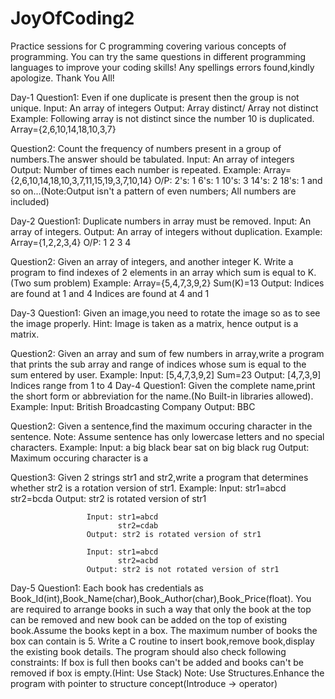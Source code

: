 # JoyOfCoding2
Practice sessions for C programming covering various concepts of programming.
You can try the same questions in different programming languages to improve your coding skills!
Any spellings errors found,kindly apologize.
Thank You All!

Day-1
Question1: Even if one duplicate is present then the group is not unique.
            Input: An array of integers
            Output: Array distinct/ Array not distinct
            Example: Following array is not distinct since the number 10 is duplicated. Array={2,6,10,14,18,10,3,7}
            
Question2: Count the frequency of numbers present in a group of numbers.The answer should be tabulated.
            Input: An array of integers
            Output: Number of times each number is repeated.
            Example: Array={2,6,10,14,18,10,3,7,11,15,19,3,7,10,14}
                     O/P:   2's: 1
                            6's: 1
                            10's: 3
                            14's: 2
                            18's: 1
                            and so on...(Note:Output isn't a pattern of even numbers; All numbers are included)
                            
Day-2
Question1: Duplicate numbers in array must be removed.
            Input: An array of integers.
            Output: An array of integers without duplication.
            Example: Array={1,2,2,3,4}
                     O/P: 1 2 3 4
                     
                     
Question2: Given an array of integers, and another integer K. Write a program to find indexes of 2 elements in an array which sum is equal to K.(Two sum problem)
            Example: Array={5,4,7,3,9,2}
                     Sum(K)=13
                     Output: Indices are found at 1 and 4
                             Indices are found at 4 and 1
                         
Day-3
Question1: Given an image,you need to rotate the image so as to see the image properly.
            Hint: Image is taken as a matrix, hence output is a matrix.
            
Question2: Given an array and sum of few numbers in array,write a program that prints the sub array and range of indices whose sum is equal to the sum entered by user.
            Example: Input: [5,4,7,3,9,2]
                            Sum=23
                     Output: [4,7,3,9]
                             Indices range from 1 to 4
Day-4
Question1: Given the complete name,print the short form or abbreviation for the name.(No Built-in libraries allowed).
            Example: Input: British Broadcasting Company
                     Output: BBC

Question2: Given a sentence,find the maximum occuring character in the sentence. Note: Assume sentence has only lowercase letters and no special characters.
            Example: Input: a big black bear sat on big black rug
                     Output: Maximum occuring character is a
                     
Question3: Given 2 strings str1 and str2,write a program that determines whether str2 is a rotation version of str1.
            Example: Input: str1=abcd
                            str2=bcda
                     Output: str2 is rotated version of str1
                     
                     Input: str1=abcd
                            str2=cdab
                     Output: str2 is rotated version of str1
                     
                     Input: str1=abcd
                            str2=acbd
                     Output: str2 is not rotated version of str1
                 
Day-5
Question1: Each book has credentials as Book_Id(int),Book_Name(char),Book_Author(char),Book_Price(float). You are required to arrange books in such a way that only the book at the top can be removed and new book can be added on the top of existing book.Assume the books kept in a box. The maximum number of books the box can contain is 5. 
Write a C routine to insert book,remove book,display the existing book details. The program should also check following constraints: If box is full then books can't be added and books can't be removed if box is empty.(Hint: Use Stack)
Note: Use Structures.Enhance the program with pointer to structure concept(Introduce -> operator)
                      
